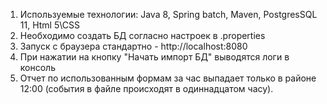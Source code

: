 1. Используемые технологии: Java 8, Spring batch, Maven, PostgresSQL 11, Html 5\CSS
2. Необходимо создать БД согласно настроек в .properties
3. Запуск с браузера стандартно - http://localhost:8080
4. При нажатии на кнопку "Начать импорт БД" выводятся логи в консоль
5. Отчет по использованным формам за час выпадает только в районе 12:00 (события в файле происходят в одиннадцатом часу).
